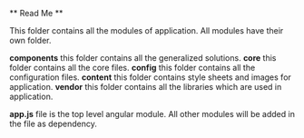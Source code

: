 ** Read Me **

This folder contains all the modules of application.
All modules have their own folder.

**components** this folder contains all the generalized solutions.
**core** this folder contains all the core files.
**config** this folder contains all the configuration files.
**content** this folder contains style sheets and images for application.
**vendor** this folder contains all the libraries which are used in application.


**app.js** file is the top level angular module. All other modules will be added in the file as dependency.
 